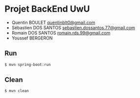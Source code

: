 # Projet BackEnd UwU

- Quentin BOULET quentinblt0@gmail.com
- Sébastien DOS SANTOS sebastien.dossantos.77@gmail.com
- Romain DOS SANTOS romain.rds.99@gmail.com
- Youssef BERGERON


## Run

```bash
$ mvn spring-boot:run
```

## Clean

```bash
$ mvn clean
```